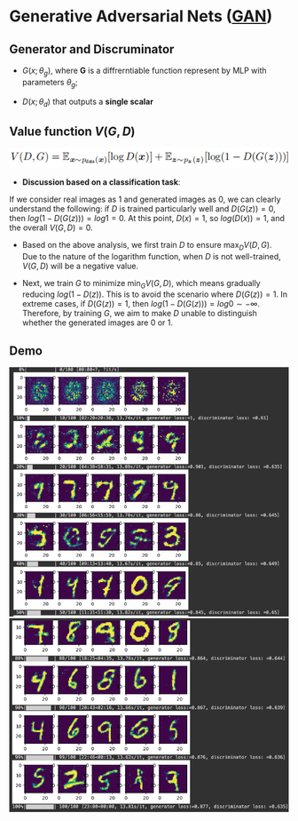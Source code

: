# Generative Adversarial Nets ([GAN](https://arxiv.org/abs/1406.2661))

## Generator and Discruminator
* $G(x;\theta_g)$, where **G** is a diffrerntiable function represent by MLP with parameters $\theta_g$;

* $D(x;\theta_d)$ that outputs a **single scalar**

## Value function $V(G, D)$
<img src="../images/eq1.png" alt="vis" width="600"/>

* **Discussion based on a classification task**:
  
If we consider real images as 1 and generated images as 0, we can clearly understand the following: if $D$ is trained particularly well and $D(G(z))=0$, then $log(1 - D(G(z))) = log1 = 0$. At this point, $D(x) = 1$, so $log(D(x)) = 1$, and the overall $V(G, D)=0$.
* Based on the above analysis, we first train $D$ to ensure $\max _D V(D, G)$. Due to the nature of the logarithm function, when $D$ is not well-trained, $V(G, D)$ will be a negative value.

* Next, we train $G$ to minimize $\min _G V(G, D)$, which means gradually reducing $log(1 - D(z))$. This is to avoid the scenario where $D(G(z)) = 1$. In extreme cases, if $D(G(z)) = 1$, then $log(1 - D(G(z))) = log0 \sim -\infty$. Therefore, by training $G$, we aim to make $D$ unable to distinguish whether the generated images are 0 or 1.
## Demo
<img src="../images/gan1.png" alt="vis" width="600"/>
<img src="../images/gan2.png" alt="vis" width="600"/>
